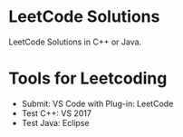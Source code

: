 # LeetCode Solutions
LeetCode Solutions in C++ or Java.
# Tools for Leetcoding
* Submit: VS Code with Plug-in: LeetCode
* Test C++: VS 2017
* Test Java: Eclipse
